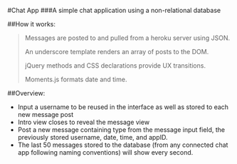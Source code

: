 #Chat App
###A simple chat application using a non-relational database

##How it works:
>Messages are posted to and pulled from a heroku server using JSON.
>
>An underscore template renders an array of posts to the DOM.
>
>jQuery methods and CSS declarations provide UX transitions.
>
>Moments.js formats date and time.

##Overview:
- Input a username to be reused in the interface as well as stored to each new message post
- Intro view closes to reveal the message view
- Post a new message containing type from the message input field, the previously stored username, date, time, and appID.
- The last 50 messages stored to the database (from any connected chat app following naming conventions) will show every second.
